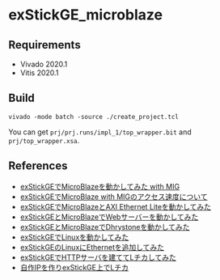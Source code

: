 # exStickGE_microblaze

## Requirements
- Vivado 2020.1
- Vitis 2020.1

## Build

```
vivado -mode batch -source ./create_project.tcl
```

You can get `prj/prj.runs/impl_1/top_wrapper.bit` and `prj/top_wrapper.xsa`.

## References
- [exStickGEでMicroBlazeを動かしてみた with MIG](https://e-trees.jp/wp/?p=639)
- [exStickGEでMicroBlaze with MIGのアクセス速度について](https://e-trees.jp/wp/?p=702)
- [exStickGEでMicroBlazeとAXI Ethernet Liteを動かしてみた](https://e-trees.jp/wp/?p=727)
- [exStickGEとMicroBlazeでWebサーバーを動かしてみた](https://e-trees.jp/wp/?p=757)
- [exStickGEとMicroBlazeでDhrystoneを動かしてみた](https://e-trees.jp/wp/?p=779)
- [exStickGEでLinuxを動かしてみた](https://e-trees.jp/wp/?p=814)
- [exStickGEのLinuxにEthernetを追加してみた](https://e-trees.jp/wp/?p=828)
- [exStickGEでHTTPサーバを建ててLチカしてみた](https://e-trees.jp/wp/?p=841)
- [自作IPを作りexStickGE上でLチカ](https://e-trees.jp/wp/?p=872)

